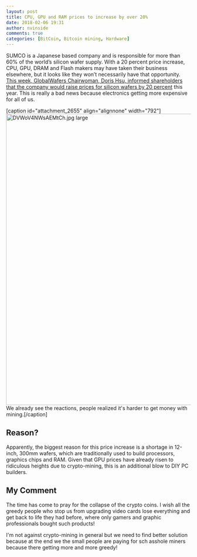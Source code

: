 ```yaml
---
layout: post
title: CPU, GPU and RAM prices to increase by over 20%
date: 2018-02-06 19:31
author: nvinside
comments: true
categories: [BitCoin, Bitcoin mining, Hardware]
---
```

SUMCO is a Japanese based company and is responsible for more than 60% of the world’s silicon wafer supply. With a 20 percent price increase, CPU, GPU, DRAM and Flash makers may have taken their business elsewhere, but it looks like they won’t necessarily have that opportunity. <a href="https://www.kitguru.net/channel/generaltech/matthew-wilson/tech-is-reportedly-going-to-get-much-more-expensive-as-silicon-costs-rise/" target="_blank" rel="noopener">This week, GlobalWafers Chairwoman, Doris Hsu, informed shareholders that the company would raise prices for silicon wafers by 20 percent</a> this year. This is really a bad news because electronics getting more expensive for all of us.

[caption id="attachment_2655" align="alignnone" width="792"]<img class="alignnone size-full wp-image-2655" src="https://chefkochblog.files.wordpress.com/2018/02/dvwov4nwsaemtch-large.jpg" alt="DVWoV4NWsAEMtCh.jpg large" width="792" height="792" /> We already see the reactions, people realized it's harder to get money with mining.[/caption]

<!--more-->

<h2>Reason?</h2>

Apparently, the biggest reason for this price increase is a shortage in 12-inch, 300mm wafers, which are traditionally used to build processors, graphics chips and RAM. Given that GPU prices have already risen to ridiculous heights due to crypto-mining, this is an additional blow to DIY PC builders.

<h2>My Comment</h2>

The time has come to pray for the collapse of the crypto coins. I wish all the greedy people who stop us from upgrading video cards lose everything and get back to life they had before, where only gamers and graphic professionals bought such products!

I'm not against crypto-mining in general but we need to find better solution because at the end we the small people are paying for sch asshole miners because there getting more and more greedy!
